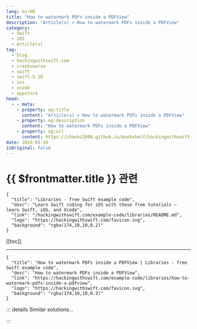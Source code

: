 ```yaml
---
lang: ko-KR
title: "How to watermark PDFs inside a PDFView"
description: "Article(s) > How to watermark PDFs inside a PDFView"
category:
  - Swift
  - iOS
  - Article(s)
tag: 
  - blog
  - hackingwithswift.com
  - crashcourse
  - swift
  - swift-5.10
  - ios
  - xcode
  - appstore
head:
  - - meta:
    - property: og:title
      content: "Article(s) > How to watermark PDFs inside a PDFView"
    - property: og:description
      content: "How to watermark PDFs inside a PDFView"
    - property: og:url
      content: https://chanhi2000.github.io/bookshelf/hackingwithswift.com/example-code/libraries/how-to-watermark-pdfs-inside-a-pdfview.html
date: 2019-03-28
isOriginal: false
---
```


# {{ $frontmatter.title }} 관련

```component VPCard
{
  "title": "Libraries - free Swift example code",
  "desc": "Learn Swift coding for iOS with these free tutorials – learn Swift, iOS, and Xcode",
  "link": "/hackingwithswift.com/example-code/libraries/README.md",
  "logo": "https://hackingwithswift.com/favicon.svg",
  "background": "rgba(174,10,10,0.2)"
}
```

[[toc]]

---

```component VPCard
{
  "title": "How to watermark PDFs inside a PDFView | Libraries - free Swift example code",
  "desc": "How to watermark PDFs inside a PDFView",
  "link": "https://hackingwithswift.com/example-code/libraries/how-to-watermark-pdfs-inside-a-pdfview",
  "logo": "https://hackingwithswift.com/favicon.svg",
  "background": "rgba(174,10,10,0.2)"
}
```

<!-- TODO: 작성 -->

<!-- 
PDFKit makes it easy to watermark PDFs as they are rendered, for example to add “FREE SAMPLE” over pages. It takes six steps, five of which are trivial and one which involves a little Core Graphics heavy lifting.

Let’s get the easy stuff out of the way:

1. Create a new Cocoa Touch Class called “SampleWatermark”, making it a subclass of `PDFPage`.
<li>Add `import PDFKit` to the top of the new file.
<li>Open whichever view controller owns your `PDFView` and make the `ViewController` class conform to the `PDFDocumentDelegate` protocol.
<li>Find the code where you load your document (something like `pdfView.document = document`) then insert this directly before: `document.delegate = self`. That means the document will ask your view controller what class it should use to render pages.
<li>Finally, we need to add a new method to the view controller to tell it to use the `SampleWatermark` class for its pages.

Add this method to your view controller now:

```swift
func classForPage() -> AnyClass {
    return SampleWatermark.self
}
```

What we’ve just done is create a new `PDFPage` subclass that will handle watermark rendering, then tell our `PDFDocument` to use it for all pages. We haven’t given the `SampleWatermark` class any code yet, which means it will look just like a regular page – we’re going to fix that now.

When doing custom PDF rendering there are a few things to know:

1. If you draw your content before calling `super.draw()`, your content will appear behind the page content. That might be what you want, but we’ll be doing the opposite here.
2. You’re given a graphics context to draw into, but you should tread carefully: save the context and its state before you make any changes, then restore them afterwards.
3. PDFs have a variety of drawing boxes that determine how things are displayed. We don’t care which one is used, but we do need to ask PDFKit to tell us the page bounds for that box so we know how to position our text.
4. UIKit and PDFs draw in different directions, but you can correct that by moving the drawing position down by the height of the document then flipping its Y axis.

We’re going to write the words “FREE SAMPLE” in red, centered near the top of each page using a bold font. Add this method to <FontIcon icon="fa-brands fa-swift"/>`SampleWatermark.swift`:

```swift
override func draw(with box: PDFDisplayBox, to context: CGContext) {
    super.draw(with: box, to: context)

    let string: NSString = "FREE SAMPLE"
    let attributes: [NSAttributedString.Key: Any] = [.foregroundColor: UIColor.red, .font: UIFont.boldSystemFont(ofSize: 32)]
    let stringSize = string.size(withAttributes: attributes)

    UIGraphicsPushContext(context)
    context.saveGState()

    let pageBounds = bounds(for: box)
    context.translateBy(x: (pageBounds.size.width - stringSize.width) / 2, y: pageBounds.size.height)
    context.scaleBy(x: 1.0, y: -1.0)

    string.draw(at: CGPoint(x: 0, y: 55), withAttributes: attributes)

    context.restoreGState()
    UIGraphicsPopContext()
}
```

If everything went well you should now see “FREE SAMPLE” emblazoned across every page of your PDF.

-->

::: details Similar solutions…

<!--
/example-code/libraries/how-to-display-pdfs-using-pdfview">How to display PDFs using PDFView 
/example-code/uikit/how-to-render-pdfs-using-uigraphicspdfrenderer">How to render PDFs using UIGraphicsPDFRenderer 
/example-code/libraries/how-to-show-pdf-thumbnails-using-pdfthumbnailview">How to show PDF thumbnails using PDFThumbnailView 
/example-code/uikit/how-to-find-an-aspect-fit-images-size-inside-an-image-view">How to find an aspect fit image’s size inside an image view 
/quick-start/swiftui/how-to-draw-a-border-inside-a-view">How to draw a border inside a view</a>
-->

:::

